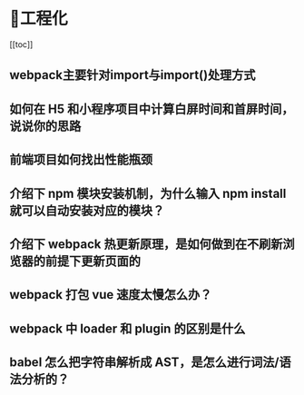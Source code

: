 # :thinking:工程化

[[toc]]

## webpack主要针对import与import()处理方式

## 如何在 H5 和小程序项目中计算白屏时间和首屏时间，说说你的思路

## 前端项目如何找出性能瓶颈

## 介绍下 npm 模块安装机制，为什么输入 npm install 就可以自动安装对应的模块？

## 介绍下 webpack 热更新原理，是如何做到在不刷新浏览器的前提下更新页面的

## webpack 打包 vue 速度太慢怎么办？

## webpack 中 loader 和 plugin 的区别是什么

## babel 怎么把字符串解析成 AST，是怎么进行词法/语法分析的？

